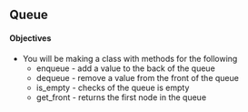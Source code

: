 ## Queue

#### Objectives

* You will be making a class with methods for the following
	* enqueue - add a value to the back of the queue
	* dequeue - remove a value from the front of the queue
	* is_empty - checks of the queue is empty
	* get_front - returns the first node in the queue
